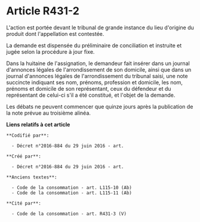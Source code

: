 # Article R431-2

L'action est portée devant le tribunal de grande instance du lieu d'origine du produit dont l'appellation est contestée.

La demande est dispensée du préliminaire de conciliation et instruite et jugée selon la procédure à jour fixe.

Dans la huitaine de l'assignation, le demandeur fait insérer dans un journal d'annonces légales de l'arrondissement de son
domicile, ainsi que dans un journal d'annonces légales de l'arrondissement du tribunal saisi, une note succincte indiquant
ses nom, prénoms, profession et domicile, les nom, prénoms et domicile de son représentant, ceux du défendeur et du
représentant de celui-ci s'il a été constitué, et l'objet de la demande.

Les débats ne peuvent commencer que quinze jours après la publication de la note prévue au troisième alinéa.

**Liens relatifs à cet article**

	**Codifié par**:

	  - Décret n°2016-884 du 29 juin 2016 - art.

	**Créé par**:

	  - Décret n°2016-884 du 29 juin 2016 - art.

	**Anciens textes**:

	  - Code de la consommation - art. L115-10 (Ab)
	  - Code de la consommation - art. L115-11 (Ab)

	**Cité par**:

	  - Code de la consommation - art. R431-3 (V)
